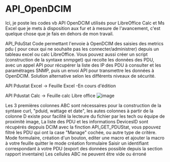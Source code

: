 # API_OpenDCIM
Ici, je poste les codes vb API OpenDCIM utilisés pour LibreOffice Calc et Ms Excel que je mets à disposition aux fur et à mesure de l'avancement, c'est quelque chose que je fais en dehors de mon travail.

API_PduStat
Code permettant l'envoie à OpenDCIM des saisies des metrics pdu ( pour ceux qui ne souhaite pas les connecter/administrer) depuis un tableau excel ou calc LibreOffice.
Vous pouvez aussi créer un script (construction de la syntaxe snmpget) qui recolte les données des PDU, avec un appel API pour récupérer la liste des IP des PDU à consulter et les paramétrages SNMP, puis un envoi API pour transmettre les données à OpenDCIM.
Solution alternative selon les différents niveaux de sécurité.

API Pdustat Excel -> Feuille Excel -En cours d'édition

API Pdustat Calc -> Feuille calc Libre office
![image](https://github.com/user-attachments/assets/24b0dd4e-eac8-439e-ab7b-afa6df1a3e4e)

Les 3 premières colonnes ABC sont nécessaires pour la construction de la syntaxe curl, "pduid, wattage et date", les autes colonnes à partir de la colonne D existe pour facilité la lecteure du fichier par les tech ou équipe de proximité
image, La liste des PDU et les informations DevicesID sont récupérés deppuis DCIM avec la finction API_GET_PDUStat, vous ppouvez filtré les PDU qui ont la case "Manage" cochée, ou autre type de critère.
Mode formulaire, création d'un bouton, editer une macro et ajouter la macro à votre feuille quitter le mode création formulaire
Saisir un identifiant correspondant à votre PDU (export des données possible depuis la section rapport inventaire)
Les cellules ABC ne peuvent être vide ou érroné
